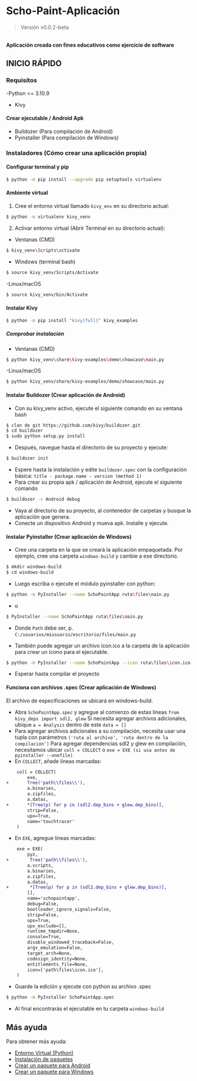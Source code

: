 # Scho-Paint-Aplicación

> Versión v0.0.2-beta <br />
<br />
<b>Aplicación creada con fines educativos como ejercicio de software</b>

## INICIO RÁPIDO

### Requisitos

-Python <= 3.10.9
- Kivy

#### Crear ejecutable / Android Apk

- Buildozer (Para compilación de Android)
- Pyinstaller (Para compilación de Windows)

### Instaladores (Cómo crear una aplicación propia)

#### Configurar terminal y pip

```bash
$ python -m pip install --upgrade pip setuptools virtualenv
```

#### Ambiente virtual

1. Cree el entorno virtual llamado `kivy_env` en su directorio actual:
```bash
$ python -m virtualenv kivy_venv
```
2. Activar entorno virtual (Abrir Terminal en su directorio actual):
- Ventanas (CMD)
```bash
$ kivy_venv\Scripts\activate
```
- Windows (terminal bash)
```bash
$ source kivy_venv/Scripts/Activate
```
-Linux/macOS
```bash
$ source kivy_venv/bin/Activate
```

#### Instalar Kivy

```bash
$ python -m pip install "kivy[full]" kivy_examples
```

##### Comprobar instalación

- Ventanas (CMD)
```bash
$ python kivy_venv\share\kivy-examples\demo\showcase\main.py
```
-Linux/macOS
```bash
$ python kivy_venv/share/kivy-examples/demo/showcase/main.py
```

#### Instalar Buildozer (Crear aplicación de Android)

- Con su kivy_venv activo, ejecute el siguiente comando en su ventana bash
```bash
$ clon de git https://github.com/kivy/buildozer.git
$ cd buildozer
$ sudo python setup.py install
```
- Después, navegue hasta el directorio de su proyecto y ejecute:
```bash
$ buildozer init
```
- Espere hasta la instalación y edite `buildozer.spec` con la configuración básica: `title - package.name - version (method 1)`
- Para crear su propia apk / aplicación de Android, ejecute el siguiente comando
```bash
$ buildozer -v Android debug
```
- Vaya al directorio de su proyecto, al contenedor de carpetas y busque la aplicación que genera.
- Conecte un dispositivo Android y mueva apk. Installe y ejecute.

#### Instalar Pyinstaller (Crear aplicación de Windows)

- Cree una carpeta en la que se creará la aplicación empaquetada. Por ejemplo, cree una carpeta `windows-build` y cambie a ese directorio.
```bash
$ mkdir windows-build
$ cd windows-build
```
- Luego escriba o ejecute el módulo pyinstaller con python:
```bash
$ python -m PyInstaller --name SchoPaintApp ruta\files\main.py
```
- o
```bash
$ PyInstaller --name SchoPaintApp ruta\files\main.py
```
* Donde `Path` debe ser, p. `C:/usuarios/miusuario/escritorio/files/main.py`
- También puede agregar un archivo icon.ico a la carpeta de la aplicación para crear un icono para el ejecutable.
```bash
$ python -m PyInstaller --name SchoPaintApp --icon ruta\files\icon.ico ruta\files\main.py
```
- Esperar hasta compilar el proyecto

#### Funciona con archivos .spec (Crear aplicación de Windows)

El archivo de especificaciones se ubicará en windows-build.
- Abra `SchoPaintApp.spec` y agregue al comienzo de estas líneas `from kivy_deps import sdl2, glew`
Si necesita agregar archivos adicionales, ubique `a = Analysis` dentro de este `data = []`
- Para agregar archivos adicionales a su compilación, necesita usar una tupla con parámetros `('ruta al archivo', 'ruta dentro de la compilación')`
Para agregar dependencias sdl2 y glew en compilación, necesitamos ubicar `coll = COLLECT` o `exe = EXE (si usa antes de pyinstaller --onefile)`
- En `COLLECT`, añade líneas marcadas:
```diff
    coll = COLLECT(
        exe, 
+       Tree('path\\files\\'),
        a.binaries,
        a.zipfiles,
        a.datas,
+       *[Tree(p) for p in (sdl2.dep_bins + glew.dep_bins)],
        strip=False,
        upx=True,
        name='touchtracer'
    )
```
- En `EXE`, agregue líneas marcadas:
```diff
    exe = EXE(
        pyz,
+        Tree('path\\files\\'),
        a.scripts,
        a.binaries,
        a.zipfiles,
        a.datas,
+        *[Tree(p) for p in (sdl2.dep_bins + glew.dep_bins)],
        [],
        name='schopaintapp',
        debug=False,
        bootloader_ignore_signals=False,
        strip=False,
        upx=True,
        upx_exclude=[],
        runtime_tmpdir=None,
        console=True,
        disable_windowed_traceback=False,
        argv_emulation=False,
        target_arch=None,
        codesign_identity=None,
        entitlements_file=None,
        icon=['path\files\icon.ico'],
    )
```
- Guarde la edición y ejecute con python su archivo .spec
```bash
$ python -m PyInstaller SchoPaintApp.spec
```
- Al final encontrarás el ejecutable en tu carpeta `windows-build`


## Más ayuda

Para obtener más ayuda:
- [Entorno Virtual (Python)](https://virtualenv.pypa.io/en/latest/installation.html)
- [Instalación de paquetes](https://packaging.python.org/en/latest/tutorials/installing-packages/)
- [Crear un paquete para Android](https://kivy.org/doc/stable/guide/packaging-android.html)
- [Crear un paquete para Windows](https://kivy.org/doc/stable/guide/packaging-windows.html)